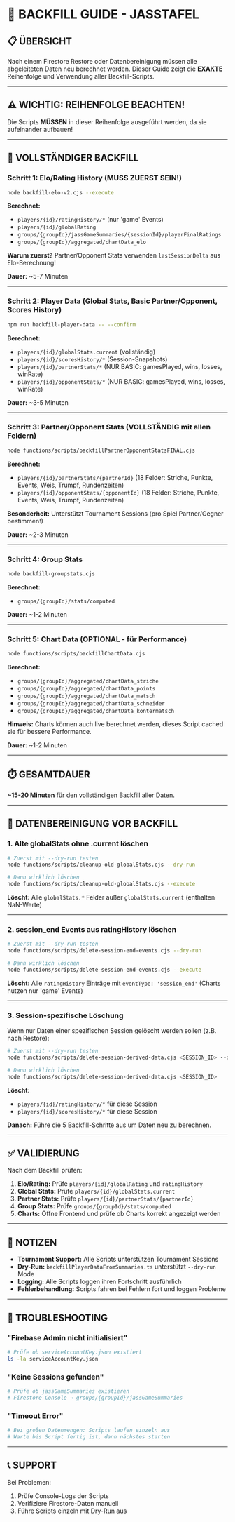 # 🔄 BACKFILL GUIDE - JASSTAFEL

## 📋 ÜBERSICHT

Nach einem Firestore Restore oder Datenbereinigung müssen alle abgeleiteten Daten neu berechnet werden.
Dieser Guide zeigt die **EXAKTE** Reihenfolge und Verwendung aller Backfill-Scripts.

---

## ⚠️ WICHTIG: REIHENFOLGE BEACHTEN!

Die Scripts **MÜSSEN** in dieser Reihenfolge ausgeführt werden, da sie aufeinander aufbauen!

---

## 🎯 VOLLSTÄNDIGER BACKFILL

### **Schritt 1: Elo/Rating History** (MUSS ZUERST SEIN!)

```bash
node backfill-elo-v2.cjs --execute
```

**Berechnet:**
- `players/{id}/ratingHistory/*` (nur 'game' Events)
- `players/{id}/globalRating`
- `groups/{groupId}/jassGameSummaries/{sessionId}/playerFinalRatings`
- `groups/{groupId}/aggregated/chartData_elo`

**Warum zuerst?** Partner/Opponent Stats verwenden `lastSessionDelta` aus Elo-Berechnung!

**Dauer:** ~5-7 Minuten

---

### **Schritt 2: Player Data** (Global Stats, Basic Partner/Opponent, Scores History)

```bash
npm run backfill-player-data -- --confirm
```

**Berechnet:**
- `players/{id}/globalStats.current` (vollständig)
- `players/{id}/scoresHistory/*` (Session-Snapshots)
- `players/{id}/partnerStats/*` (NUR BASIC: gamesPlayed, wins, losses, winRate)
- `players/{id}/opponentStats/*` (NUR BASIC: gamesPlayed, wins, losses, winRate)

**Dauer:** ~3-5 Minuten

---

### **Schritt 3: Partner/Opponent Stats** (VOLLSTÄNDIG mit allen Feldern)

```bash
node functions/scripts/backfillPartnerOpponentStatsFINAL.cjs
```

**Berechnet:**
- `players/{id}/partnerStats/{partnerId}` (18 Felder: Striche, Punkte, Events, Weis, Trumpf, Rundenzeiten)
- `players/{id}/opponentStats/{opponentId}` (18 Felder: Striche, Punkte, Events, Weis, Trumpf, Rundenzeiten)

**Besonderheit:** Unterstützt Tournament Sessions (pro Spiel Partner/Gegner bestimmen!)

**Dauer:** ~2-3 Minuten

---

### **Schritt 4: Group Stats**

```bash
node backfill-groupstats.cjs
```

**Berechnet:**
- `groups/{groupId}/stats/computed`

**Dauer:** ~1-2 Minuten

---

### **Schritt 5: Chart Data** (OPTIONAL - für Performance)

```bash
node functions/scripts/backfillChartData.cjs
```

**Berechnet:**
- `groups/{groupId}/aggregated/chartData_striche`
- `groups/{groupId}/aggregated/chartData_points`
- `groups/{groupId}/aggregated/chartData_matsch`
- `groups/{groupId}/aggregated/chartData_schneider`
- `groups/{groupId}/aggregated/chartData_kontermatsch`

**Hinweis:** Charts können auch live berechnet werden, dieses Script cached sie für bessere Performance.

**Dauer:** ~1-2 Minuten

---

## ⏱️ GESAMTDAUER

**~15-20 Minuten** für den vollständigen Backfill aller Daten.

---

## 🧹 DATENBEREINIGUNG VOR BACKFILL

### 1. Alte globalStats ohne .current löschen

```bash
# Zuerst mit --dry-run testen
node functions/scripts/cleanup-old-globalStats.cjs --dry-run

# Dann wirklich löschen
node functions/scripts/cleanup-old-globalStats.cjs --execute
```

**Löscht:** Alle `globalStats.*` Felder außer `globalStats.current` (enthalten NaN-Werte)

---

### 2. session_end Events aus ratingHistory löschen

```bash
# Zuerst mit --dry-run testen
node functions/scripts/delete-session-end-events.cjs --dry-run

# Dann wirklich löschen
node functions/scripts/delete-session-end-events.cjs --execute
```

**Löscht:** Alle `ratingHistory` Einträge mit `eventType: 'session_end'` (Charts nutzen nur 'game' Events)

---

### 3. Session-spezifische Löschung

Wenn nur Daten einer spezifischen Session gelöscht werden sollen (z.B. nach Restore):

```bash
# Zuerst mit --dry-run testen
node functions/scripts/delete-session-derived-data.cjs <SESSION_ID> --dry-run

# Dann wirklich löschen
node functions/scripts/delete-session-derived-data.cjs <SESSION_ID>
```

**Löscht:**
- `players/{id}/ratingHistory/*` für diese Session
- `players/{id}/scoresHistory/*` für diese Session

**Danach:** Führe die 5 Backfill-Schritte aus um Daten neu zu berechnen.

---

## ✅ VALIDIERUNG

Nach dem Backfill prüfen:

1. **Elo/Rating:** Prüfe `players/{id}/globalRating` und `ratingHistory`
2. **Global Stats:** Prüfe `players/{id}/globalStats.current`
3. **Partner Stats:** Prüfe `players/{id}/partnerStats/{partnerId}`
4. **Group Stats:** Prüfe `groups/{groupId}/stats/computed`
5. **Charts:** Öffne Frontend und prüfe ob Charts korrekt angezeigt werden

---

## 📝 NOTIZEN

- **Tournament Support:** Alle Scripts unterstützen Tournament Sessions
- **Dry-Run:** `backfillPlayerDataFromSummaries.ts` unterstützt `--dry-run` Mode
- **Logging:** Alle Scripts loggen ihren Fortschritt ausführlich
- **Fehlerbehandlung:** Scripts fahren bei Fehlern fort und loggen Probleme

---

## 🚨 TROUBLESHOOTING

### "Firebase Admin nicht initialisiert"
```bash
# Prüfe ob serviceAccountKey.json existiert
ls -la serviceAccountKey.json
```

### "Keine Sessions gefunden"
```bash
# Prüfe ob jassGameSummaries existieren
# Firestore Console → groups/{groupId}/jassGameSummaries
```

### "Timeout Error"
```bash
# Bei großen Datenmengen: Scripts laufen einzeln aus
# Warte bis Script fertig ist, dann nächstes starten
```

---

## 📞 SUPPORT

Bei Problemen:
1. Prüfe Console-Logs der Scripts
2. Verifiziere Firestore-Daten manuell
3. Führe Scripts einzeln mit Dry-Run aus

